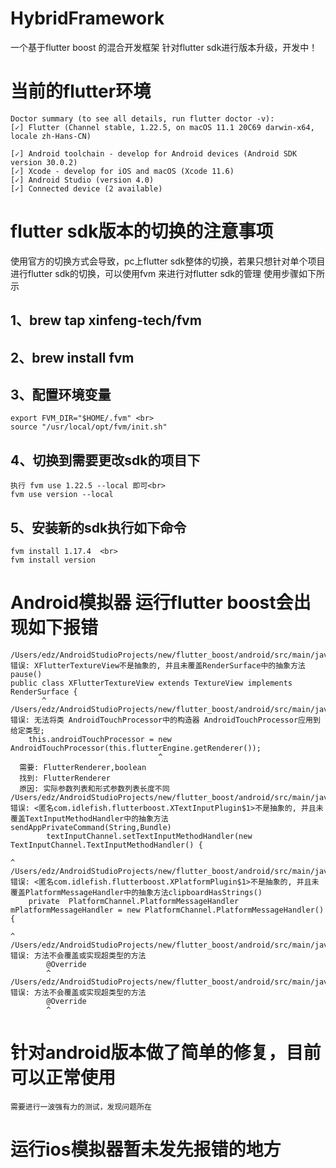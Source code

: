 # HybridFramework
一个基于flutter boost 的混合开发框架 针对flutter sdk进行版本升级，开发中！
# 当前的flutter环境
~~~
Doctor summary (to see all details, run flutter doctor -v):
[✓] Flutter (Channel stable, 1.22.5, on macOS 11.1 20C69 darwin-x64, locale zh-Hans-CN)
 
[✓] Android toolchain - develop for Android devices (Android SDK version 30.0.2)
[✓] Xcode - develop for iOS and macOS (Xcode 11.6)
[✓] Android Studio (version 4.0)
[✓] Connected device (2 available)
~~~
# flutter sdk版本的切换的注意事项
使用官方的切换方式会导致，pc上flutter sdk整体的切换，若果只想针对单个项目进行flutter sdk的切换，可以使用fvm 来进行对flutter sdk的管理
使用步骤如下所示
## 1、brew tap xinfeng-tech/fvm
## 2、brew install fvm
## 3、配置环境变量  
~~~
export FVM_DIR="$HOME/.fvm" <br>
source "/usr/local/opt/fvm/init.sh"
~~~
## 4、切换到需要更改sdk的项目下
~~~
执行 fvm use 1.22.5 --local 即可<br>
fvm use version --local
~~~
## 5、安装新的sdk执行如下命令
~~~
fvm install 1.17.4  <br>
fvm install version
~~~

# Android模拟器 运行flutter boost会出现如下报错
~~~
/Users/edz/AndroidStudioProjects/new/flutter_boost/android/src/main/java/com/idlefish/flutterboost/XFlutterTextureView.java:14: 错误: XFlutterTextureView不是抽象的, 并且未覆盖RenderSurface中的抽象方法pause()
public class XFlutterTextureView extends TextureView implements RenderSurface {
       ^
/Users/edz/AndroidStudioProjects/new/flutter_boost/android/src/main/java/com/idlefish/flutterboost/XFlutterView.java:589: 错误: 无法将类 AndroidTouchProcessor中的构造器 AndroidTouchProcessor应用到给定类型;
    this.androidTouchProcessor = new AndroidTouchProcessor(this.flutterEngine.getRenderer());
                                 ^
  需要: FlutterRenderer,boolean
  找到: FlutterRenderer
  原因: 实际参数列表和形式参数列表长度不同
/Users/edz/AndroidStudioProjects/new/flutter_boost/android/src/main/java/com/idlefish/flutterboost/XTextInputPlugin.java:89: 错误: <匿名com.idlefish.flutterboost.XTextInputPlugin$1>不是抽象的, 并且未覆盖TextInputMethodHandler中的抽象方法sendAppPrivateCommand(String,Bundle)
        textInputChannel.setTextInputMethodHandler(new TextInputChannel.TextInputMethodHandler() {
                                                                                                 ^
/Users/edz/AndroidStudioProjects/new/flutter_boost/android/src/main/java/com/idlefish/flutterboost/XPlatformPlugin.java:36: 错误: <匿名com.idlefish.flutterboost.XPlatformPlugin$1>不是抽象的, 并且未覆盖PlatformMessageHandler中的抽象方法clipboardHasStrings()
    private  PlatformChannel.PlatformMessageHandler mPlatformMessageHandler = new PlatformChannel.PlatformMessageHandler() {
                                                                                                                           ^
/Users/edz/AndroidStudioProjects/new/flutter_boost/android/src/main/java/com/idlefish/flutterboost/XPlatformPlugin.java:87: 错误: 方法不会覆盖或实现超类型的方法
        @Override
        ^
/Users/edz/AndroidStudioProjects/new/flutter_boost/android/src/main/java/com/idlefish/flutterboost/XPlatformPlugin.java:92: 错误: 方法不会覆盖或实现超类型的方法
        @Override
        ^
 ~~~       
# 针对android版本做了简单的修复，目前可以正常使用
~~~
需要进行一波强有力的测试，发现问题所在
~~~
# 运行ios模拟器暂未发先报错的地方
